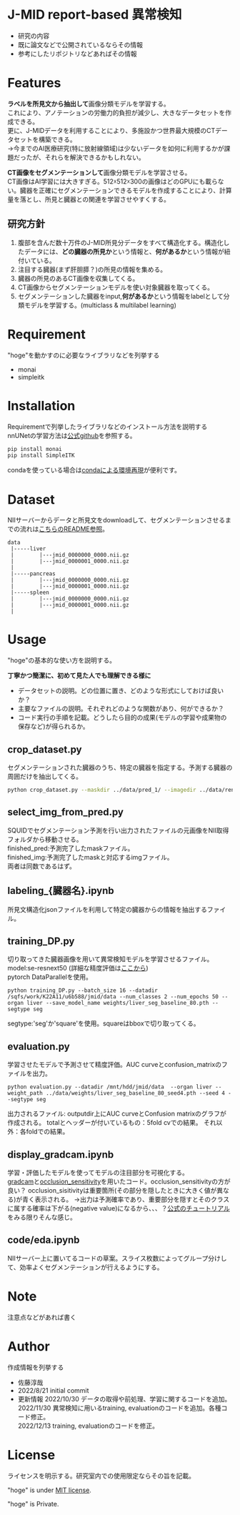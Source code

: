 # J-MID report-based 異常検知
 
* 研究の内容
* 既に論文などで公開されているならその情報
* 参考にしたリポジトリなどあればその情報

 
# Features
 
**ラベルを所見文から抽出して**画像分類モデルを学習する。  
これにより、アノテーションの労働力的負担が減少し、大きなデータセットを作成できる。  
更に、J-MIDデータを利用することにより、多施設かつ世界最大規模のCTデータセットを構築できる。  
→今までのAI医療研究(特に放射線領域)は少ないデータを如何に利用するかが課題だったが、それらを解決できるかもしれない。  

**CT画像をセグメンテーションして**画像分類モデルを学習させる。  
CT画像はAI学習には大きすぎる。512☓512☓300の画像はどのGPUにも載らない。臓器を正確にセグメンテーションできるモデルを作成することにより、計算量を落とし、所見と臓器との関連を学習させやすくする。  

## 研究方針
1. 腹部を含んだ数十万件のJ-MID所見分データをすべて構造化する。構造化したデータには、**どの臓器の所見か**という情報と、**何があるか**という情報が紐付いている。
2. 注目する臓器(まず肝胆膵？)の所見の情報を集める。
3. 臓器の所見のあるCT画像を収集してくる。
4. CT画像からセグメンテーションモデルを使い対象臓器を取ってくる。
5. セグメンテーションした臓器をinput,**何があるか**という情報をlabelとして分類モデルを学習する。(multiclass & multilabel learning)

 
# Requirement
 
"hoge"を動かすのに必要なライブラリなどを列挙する
 
* monai
* simpleitk
 
# Installation
 
Requirementで列挙したライブラリなどのインストール方法を説明する  
 nnUNetの学習方法は[公式github](https://github.com/MIC-DKFZ/nnUNet)を参照する。

```bash
pip install monai
pip install SimpleITK
```

condaを使っている場合は[condaによる環境再現](https://qiita.com/nshinya/items/cb1cffabc3305c907bc5)が便利です。
 
# Dataset
NIIサーバーからデータと所見文をdownloadして、セグメンテーションさせるまでの流れは[こちらのREADME参照](https://github.com/ai-radiol-ou/sato_j-mid_ad/tree/main/download_from_server/)。

```
data  
 |-----liver
 |        |---jmid_0000000_0000.nii.gz  
 |        |---jmid_0000001_0000.nii.gz  
 |  
 |-----pancreas  
 |        |---jmid_0000000_0000.nii.gz  
 |        |---jmid_0000001_0000.nii.gz    
 |-----spleen
 |        |---jmid_0000000_0000.nii.gz  
 |        |---jmid_0000001_0000.nii.gz  
 |
```
 
 
# Usage
 
"hoge"の基本的な使い方を説明する。

**丁寧かつ簡潔に、初めて見た人でも理解できる様に**

* データセットの説明。どの位置に置き、どのような形式にしておけば良いか？
* 主要なファイルの説明。それぞれどのような関数があり、何ができるか？
* コード実行の手順を記載。どうしたら目的の成果(モデルの学習や成果物の保存など)が得られるか。
 
## crop_dataset.py
セグメンテーションされた臓器のうち、特定の臓器を指定する。予測する臓器の周囲だけを抽出してくる。
```bash
python crop_dataset.py --maskdir ../data/pred_1/ --imagedir ../data/renamed_1/ --save_maskdir ../data/liver_pred_1 --save_imagedir ../data/liver_1 --num_threads 20
```

## select_img_from_pred.py
SQUIDでセグメンテーション予測を行い出力されたファイルの元画像をNII取得フォルダから移動させる。  
finished_pred:予測完了したmaskファイル。  
finished_img:予測完了したmaskと対応するimgファイル。  
両者は同数であるはず。  

 

## labeling_{臓器名}.ipynb
所見文構造化jsonファイルを利用して特定の臓器からの情報を抽出するファイル。 

## training_DP.py
切り取ってきた臓器画像を用いて異常検知モデルを学習させるファイル。  
model:se-resnext50 (詳細な精度評価は[ここから](https://catkin-resistance-4fa.notion.site/840bbe8525d943b4aa76eba305fc2891))  
pytorch DataParallelを使用。  
```
python training_DP.py --batch_size 16 --datadir /sqfs/work/K22A11/u6b588/jmid/data --num_classes 2 --num_epochs 50 --organ liver --save_model_name weights/liver_seg_baseline_80.pth --segtype seg
```

segtype:'seg'か'square'を使用。squareはbboxで切り取ってくる。

## evaluation.py
学習させたモデルで予測させて精度評価。AUC curveとconfusion_matrixのファイルを出力。
```
python evaluation.py --datadir /mnt/hdd/jmid/data  --organ liver --weight_path ../data/weights/liver_seg_baseline_80_seed4.pth --seed 4 --segtype seg
```

出力されるファイル:
    outputdir上にAUC curveとConfusion matrixのグラフが作成される。
    totalとヘッダーが付いているもの：5fold cvでの結果。
    それ以外：各foldでの結果。

## display_gradcam.ipynb
学習・評価したモデルを使ってモデルの注目部分を可視化する。  
[gradcam](https://github.com/MECLabTUDA/M3d-Cam)と[occlusion_sensitivity](https://docs.monai.io/en/stable/visualize.html#monai.visualize.occlusion_sensitivity.OcclusionSensitivity)を用いたコード。occlusion_sensitivityの方が良い？
occlusion_sisitivityは重要箇所(その部分を隠したときに大きく値が異なる)が青く表示される。
→出力は予測確率であり、重要部分を隠すとそのクラスに属する確率は下がる(negative value)になるから、、、？[公式のチュートリアル](https://github.com/Project-MONAI/tutorials/blob/main/modules/interpretability/covid_classification.ipynb)をみる限りそんな感じ。

## code/eda.ipynb
NIIサーバー上に置いてるコードの草案。スライス枚数によってグループ分けして、効率よくセグメンテーションが行えるようにする。



 
# Note
 
注意点などがあれば書く
 
# Author
 
作成情報を列挙する
 
* 佐藤淳哉
* 2022/8/21 initial commit  
* 更新情報
    2022/10/30 データの取得や前処理、学習に関するコードを追加。  
    2022/11/30 異常検知に用いるtraining, evaluationのコードを追加。各種コード修正。  
    2022/12/13 training, evaluationのコードを修正。

 
# License
ライセンスを明示する。研究室内での使用限定ならその旨を記載。
 
"hoge" is under [MIT license](https://en.wikipedia.org/wiki/MIT_License).
  
"hoge" is Private.
